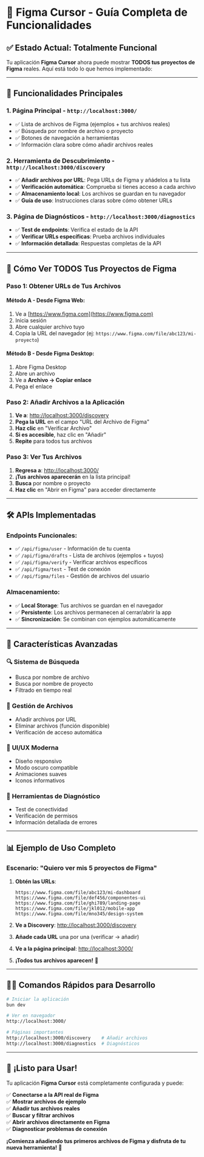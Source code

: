 # 🎉 Figma Cursor - Guía Completa de Funcionalidades

## ✅ Estado Actual: Totalmente Funcional

Tu aplicación **Figma Cursor** ahora puede mostrar **TODOS tus proyectos de Figma** reales. Aquí está todo lo que hemos implementado:

---

## 🚀 Funcionalidades Principales

### 1. **Página Principal** - `http://localhost:3000/`

- ✅ Lista de archivos de Figma (ejemplos + tus archivos reales)
- ✅ Búsqueda por nombre de archivo o proyecto
- ✅ Botones de navegación a herramientas
- ✅ Información clara sobre cómo añadir archivos reales

### 2. **Herramienta de Descubrimiento** - `http://localhost:3000/discovery`

- ✅ **Añadir archivos por URL**: Pega URLs de Figma y añádelos a tu lista
- ✅ **Verificación automática**: Comprueba si tienes acceso a cada archivo
- ✅ **Almacenamiento local**: Los archivos se guardan en tu navegador
- ✅ **Guía de uso**: Instrucciones claras sobre cómo obtener URLs

### 3. **Página de Diagnósticos** - `http://localhost:3000/diagnostics`

- ✅ **Test de endpoints**: Verifica el estado de la API
- ✅ **Verificar URLs específicas**: Prueba archivos individuales
- ✅ **Información detallada**: Respuestas completas de la API

---

## 📖 Cómo Ver TODOS Tus Proyectos de Figma

### Paso 1: Obtener URLs de Tus Archivos

#### **Método A - Desde Figma Web:**

1. Ve a [https://www.figma.com](https://www.figma.com)
2. Inicia sesión
3. Abre cualquier archivo tuyo
4. Copia la URL del navegador (ej: `https://www.figma.com/file/abc123/mi-proyecto`)

#### **Método B - Desde Figma Desktop:**

1. Abre Figma Desktop
2. Abre un archivo
3. Ve a **Archivo → Copiar enlace**
4. Pega el enlace

### Paso 2: Añadir Archivos a la Aplicación

1. **Ve a**: [http://localhost:3000/discovery](http://localhost:3000/discovery)
2. **Pega la URL** en el campo "URL del Archivo de Figma"
3. **Haz clic** en "Verificar Archivo"
4. **Si es accesible**, haz clic en "Añadir"
5. **Repite** para todos tus archivos

### Paso 3: Ver Tus Archivos

1. **Regresa a**: [http://localhost:3000/](http://localhost:3000/)
2. **¡Tus archivos aparecerán** en la lista principal!
3. **Busca** por nombre o proyecto
4. **Haz clic** en "Abrir en Figma" para acceder directamente

---

## 🛠️ APIs Implementadas

### Endpoints Funcionales:

- ✅ `/api/figma/user` - Información de tu cuenta
- ✅ `/api/figma/drafts` - Lista de archivos (ejemplos + tuyos)
- ✅ `/api/figma/verify` - Verificar archivos específicos
- ✅ `/api/figma/test` - Test de conexión
- ✅ `/api/figma/files` - Gestión de archivos del usuario

### Almacenamiento:

- ✅ **Local Storage**: Tus archivos se guardan en el navegador
- ✅ **Persistente**: Los archivos permanecen al cerrar/abrir la app
- ✅ **Sincronización**: Se combinan con ejemplos automáticamente

---

## 🎯 Características Avanzadas

### 🔍 **Sistema de Búsqueda**

- Busca por nombre de archivo
- Busca por nombre de proyecto
- Filtrado en tiempo real

### 💾 **Gestión de Archivos**

- Añadir archivos por URL
- Eliminar archivos (función disponible)
- Verificación de acceso automática

### 🎨 **UI/UX Moderna**

- Diseño responsivo
- Modo oscuro compatible
- Animaciones suaves
- Iconos informativos

### 🔧 **Herramientas de Diagnóstico**

- Test de conectividad
- Verificación de permisos
- Información detallada de errores

---

## 📊 Ejemplo de Uso Completo

### Escenario: "Quiero ver mis 5 proyectos de Figma"

1. **Obtén las URLs**:

   ```
   https://www.figma.com/file/abc123/mi-dashboard
   https://www.figma.com/file/def456/componentes-ui
   https://www.figma.com/file/ghi789/landing-page
   https://www.figma.com/file/jkl012/mobile-app
   https://www.figma.com/file/mno345/design-system
   ```

2. **Ve a Discovery**: [http://localhost:3000/discovery](http://localhost:3000/discovery)

3. **Añade cada URL** una por una (verificar → añadir)

4. **Ve a la página principal**: [http://localhost:3000/](http://localhost:3000/)

5. **¡Todos tus archivos aparecen!** 🎉

---

## 🏃‍♂️ Comandos Rápidos para Desarrollo

```bash
# Iniciar la aplicación
bun dev

# Ver en navegador
http://localhost:3000/

# Páginas importantes
http://localhost:3000/discovery    # Añadir archivos
http://localhost:3000/diagnostics  # Diagnósticos
```

---

## 🎊 ¡Listo para Usar!

Tu aplicación **Figma Cursor** está completamente configurada y puede:

✅ **Conectarse a la API real de Figma**  
✅ **Mostrar archivos de ejemplo**  
✅ **Añadir tus archivos reales**  
✅ **Buscar y filtrar archivos**  
✅ **Abrir archivos directamente en Figma**  
✅ **Diagnosticar problemas de conexión**

**¡Comienza añadiendo tus primeros archivos de Figma y disfruta de tu nueva herramienta!** 🚀
